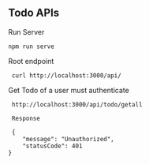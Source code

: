 
## Todo APIs

Run Server

```
npm run serve

```

Root endpoint

```
 curl http://localhost:3000/api/

```

Get Todo of a user must authenticate

```
 http://localhost:3000/api/todo/getall

 Response
 
 {
    "message": "Unauthorized",
    "statusCode": 401
}
```
